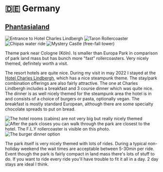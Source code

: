 # 🇩🇪 Germany

## [Phantasialand](https://www.phantasialand.de/en/)

![Entrance to Hotel Charles Lindbergh](<../.gitbook/assets/IMG\_0097 (1).jpeg>) ![Taron Rollercoaster](../.gitbook/assets/IMG\_0194.jpeg) ![Chipas water ride](../.gitbook/assets/IMG\_0140.jpeg) ![Mystery Castle (free-fall tower)](../.gitbook/assets/IMG\_0333.jpeg)

Theme park near Cologne (Köln). Is smaller than Europa Park in comparison of park land mass but has bunch more "fast" rollercoasters. Very nicely themed, definitely worth a visit.

The resort hotels are quite nice. During my visit in may 2022 I stayed at the [Hotel Charles Lindbergh](https://www.phantasialand.de/en/rookburgh/hotel-charles-lindbergh/), which has a nice steampunk theme. The stay/park combination offerings are also fairly attractive. The one at Charles Lindbergh includes a breakfast and 3 course dinner which was quite nice. The dinner is as well nicely themed for the steampunk area the hotel is in and consists of a choice of burgers or pasta, optionally vegan. The breakfast is mostly standard European, although there are some specialty chocolate spreads to put on bread.

![The hotel rooms (cabins) are not very big but really nicely themed](../.gitbook/assets/IMG\_0317.jpeg) ![After the park closes you can walk through the park are closest to the hotel. The F.L.Y rollercoaster is visible on this photo.](../.gitbook/assets/IMG\_0306.jpeg) ![The burger dinner option ](../.gitbook/assets/IMG\_20220521\_194030.jpeg)

The park itself is very nicely themed with lots of rides. During a typical non-holiday weekend the wait times are acceptable between 5-30min per ride. Event though the park is fairly compact in land mass there's lots of stuff to do. If you want to ride every ride you'll have trouble to fit it all in a day. 2 day stays are ideal I think.
